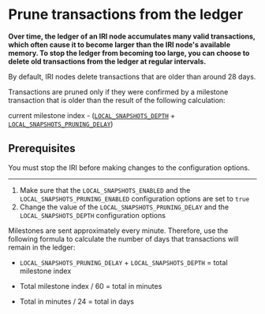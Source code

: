 # Prune transactions from the ledger

**Over time, the ledger of an IRI node accumulates many valid transactions, which often cause it to become larger than the IRI node's available memory. To stop the ledger from becoming too large, you can choose to delete old transactions from the ledger at regular intervals.**

By default, IRI nodes delete transactions that are older than around 28 days.

Transactions are pruned only if they were confirmed by a milestone transaction that is older than the result of the following calculation:

current milestone index - ([`LOCAL_SNAPSHOTS_DEPTH`](../references/iri-configuration-options.md#local-snapshots-depth) +
[`LOCAL_SNAPSHOTS_PRUNING_DELAY`](../references/iri-configuration-options.md#local-snapshots-pruning-delay))

## Prerequisites

You must stop the IRI before making changes to the configuration options.

<hr>

1. Make sure that the `LOCAL_SNAPSHOTS_ENABLED` and the `LOCAL_SNAPSHOTS_PRUNING_ENABLED` configuration options are set to `true`
2. Change the value of the `LOCAL_SNAPSHOTS_PRUNING_DELAY` and the `LOCAL_SNAPSHOTS_DEPTH` configuration options

Milestones are sent approximately every minute. Therefore, use the following formula to calculate the number of days that transactions will remain in the ledger:

 * `LOCAL_SNAPSHOTS_PRUNING_DELAY` + `LOCAL_SNAPSHOTS_DEPTH` = total milestone index

 * Total milestone index / 60 = total in minutes
 
 * Total in minutes / 24 = total in days
